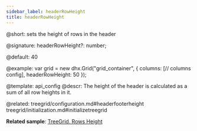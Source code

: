 ```yaml
---
sidebar_label: headerRowHeight
title: headerRowHeight
---          
```


@short: sets the height of rows in the header

@signature: headerRowHeight?: number;

@default: 40

@example: 
var grid = new dhx.Grid("grid_container", {
	columns: [// columns config],
	headerRowHeight: 50
});

@template:	api_config
@descr: 
The height of the header is calculated as a sum of all row heights in it.

@related: treegrid/configuration.md#headerfooterheight
treegrid/initialization.md#initializetreegrid

**Related sample**: [TreeGrid. Rows Height](https://snippet.dhtmlx.com/xl0i3yof)